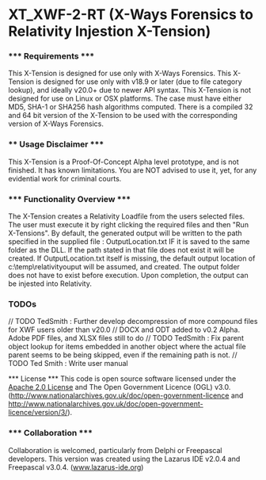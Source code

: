 # XT_XWF-2-RT (X-Ways Forensics to Relativity Injestion X-Tension)

###  *** Requirements ***
  This X-Tension is designed for use only with X-Ways Forensics.
  This X-Tension is designed for use only with v18.9 or later (due to file category lookup), and ideally v20.0+ due to newer API syntax.
  This X-Tension is not designed for use on Linux or OSX platforms.
  The case must have either MD5, SHA-1 or SHA256 hash algorithms computed.
  There is a compiled 32 and 64 bit version of the X-Tension to be used with the corresponding version of X-Ways Forensics. 

###  ** Usage Disclaimer ***
  This X-Tension is a Proof-Of-Concept Alpha level prototype, and is not finished. It has known
  limitations. You are NOT advised to use it, yet, for any evidential work for criminal courts.

###  *** Functionality Overview ***
  The X-Tension creates a Relativity Loadfile from the users selected files.
  The user must execute it by right clicking the required files and then "Run X-Tensions".
  By default, the generated output will be written to the path specified in the
  supplied file : OutputLocation.txt IF it is saved to the same folder as the DLL.
  If the path stated in that file does not exist it will be created. If
  OutputLocation.txt itself is missing, the default output location of c:\temp\relativityouput
  will be assumed, and created. The output folder does not have to exist before execution.
  Upon completion, the output can be injested into Relativity.

###  TODOs
   // TODO TedSmith : Further develop decompression of more compound files for XWF users older than v20.0
   // DOCX and ODT added to v0.2 Alpha. Adobe PDF files, and XLSX files still to do
   // TODO TedSmith : Fix parent object lookup for items embedded in another object
     where the actual file parent seems to be being skipped, even if the remaining path is not.
   // TODO Ted Smith : Write user manual

  *** License ***
  This code is open source software licensed under the [Apache 2.0 License]("http://www.apache.org/licenses/LICENSE-2.0.html")
  and The Open Government Licence (OGL) v3.0. 
  (http://www.nationalarchives.gov.uk/doc/open-government-licence and
  http://www.nationalarchives.gov.uk/doc/open-government-licence/version/3/).

###  *** Collaboration ***
  Collaboration is welcomed, particularly from Delphi or Freepascal developers.
  This version was created using the Lazarus IDE v2.0.4 and Freepascal v3.0.4.
  (www.lazarus-ide.org)